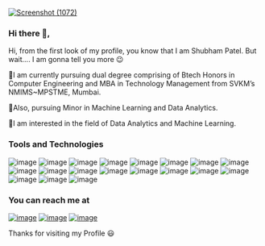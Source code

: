 [![Screenshot (1072)](https://user-images.githubusercontent.com/82665506/140074032-b1ecab85-b77e-4403-86ea-c33defd7d3ac.png)](https://github.com/ShubhamPatel01/ShubhamPatel01/)

### Hi there 👋,
Hi, from the first look of my profile, you know that I am Shubham Patel. But wait.... I am gonna tell you more 😉  
  
🔹I am currently pursuing dual degree comprising of Btech Honors in Computer Engineering and MBA in Technology Management from SVKM’s NMIMS~MPSTME, Mumbai.  
  
🔹Also, pursuing Minor in Machine Learning and Data Analytics.  
  
🔹I am interested in the field of Data Analytics and Machine Learning.

### Tools and Technologies
![image](https://img.shields.io/badge/Windows-0078D6?style=for-the-badge&logo=windows&logoColor=white)
![image](https://img.shields.io/badge/Jupyter-F37626.svg?&style=for-the-badge&logo=Jupyter&logoColor=white)
![image](https://img.shields.io/badge/Xampp-F37623?style=for-the-badge&logo=xampp&logoColor=white)
![image](https://img.shields.io/badge/Visual_Studio_Code-0078D4?style=for-the-badge&logo=visual%20studio%20code&logoColor=white)
![image](https://img.shields.io/badge/Colab-F9AB00?style=for-the-badge&logo=googlecolab&color=525252)
![image](https://img.shields.io/badge/Python-FFD43B?style=for-the-badge&logo=python&logoColor=darkgreen)
![image](https://img.shields.io/badge/HTML5-E34F26?style=for-the-badge&logo=html5&logoColor=white)
![image](https://img.shields.io/badge/CSS3-1572B6?style=for-the-badge&logo=css3&logoColor=white)
![image](https://img.shields.io/badge/JavaScript-323330?style=for-the-badge&logo=javascript&logoColor=F7DF1E)
![image](https://img.shields.io/badge/C-00599C?style=for-the-badge&logo=c&logoColor=white)
![image](https://img.shields.io/badge/PHP-777BB4?style=for-the-badge&logo=php&logoColor=white)
![image](https://img.shields.io/badge/scikit_learn-F7931E?style=for-the-badge&logo=scikit-learn&logoColor=white)
![image](https://img.shields.io/badge/SciPy-654FF0?style=for-the-badge&logo=SciPy&logoColor=white)
![image](https://img.shields.io/badge/Numpy-777BB4?style=for-the-badge&logo=numpy&logoColor=white)
![image](https://img.shields.io/badge/Pandas-2C2D72?style=for-the-badge&logo=pandas&logoColor=white)
![image](https://img.shields.io/badge/Plotly-239120?style=for-the-badge&logo=plotly&logoColor=white)
![image](https://img.shields.io/badge/MySQL-005C84?style=for-the-badge&logo=mysql&logoColor=white)
![image](https://img.shields.io/badge/SQLite-07405E?style=for-the-badge&logo=sqlite&logoColor=white)
![image](https://img.shields.io/badge/R-276DC3?style=for-the-badge&logo=r&logoColor=white)

### You can reach me at
[![image](https://img.shields.io/badge/LinkedIn-0077B5?style=for-the-badge&logo=linkedin&logoColor=white)](https://www.linkedin.com/in/shubhampatel07)
[![image](https://img.shields.io/badge/Instagram-E4405F?style=for-the-badge&logo=instagram&logoColor=white)](https://www.instagram.com/shubham_patel07/)
[![image](https://img.shields.io/badge/GitHub-100000?style=for-the-badge&logo=github&logoColor=white)](https://github.com/ShubhamPatel01)
<!--
**ShubhamPatel01/ShubhamPatel01** is a ✨ _special_ ✨ repository because its `README.md` (this file) appears on your GitHub profile.

Here are some ideas to get you started:

- 🔭 I’m currently working on ...
- 🌱 I’m currently learning ...
- 👯 I’m looking to collaborate on ...
- 🤔 I’m looking for help with ...
- 💬 Ask me about ...
- 📫 How to reach me: ...
- 😄 Pronouns: ...
- ⚡ Fun fact: ...
-->

Thanks for visiting my Profile 😃
